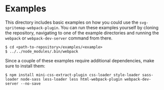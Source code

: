 # Examples
This directory includes basic examples on how you could use the `svg-spritemap-webpack-plugin`. You can run these examples yourself by cloning the repository, navigating to one of the example directories and running the `webpack` or `webpack-dev-server` command from there.

```shell
$ cd <path-to-repository>/examples/<example>
$ ../../node_modules/.bin/webpack
```

Since a couple of these examples require additional dependencies, make sure to install them:

```shell
$ npm install mini-css-extract-plugin css-loader style-loader sass-loader node-sass less-loader less html-webpack-plugin webpack-dev-server --no-save
```
